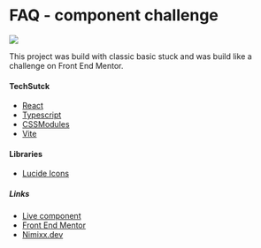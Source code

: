 
# FAQ - component challenge

[![](https://github.com/Nimixx/accordion-fm/assets/51626851/0fb56381-b24a-48d2-aa59-f48ca4e91872)](https://nimixx.github.io/accordion-fm/)

This project was build with classic basic stuck and was build like a challenge on Front End Mentor.

#### TechSutck

- [React](https://react.dev/)
- [Typescript](https://www.typescriptlang.org/)
- [CSSModules](https://github.com/css-modules/css-modules)
- [Vite](https://vitejs.dev/)

#### Libraries

- [Lucide Icons](https://lucide.dev/icons/)

##### Links

- [Live component](https://nimixx.github.io/accordion-fm/)
- [Front End Mentor](https://www.frontendmentor.io/profile/Nimixx)
- [Nimixx.dev](https://www.nimixx.dev/)

